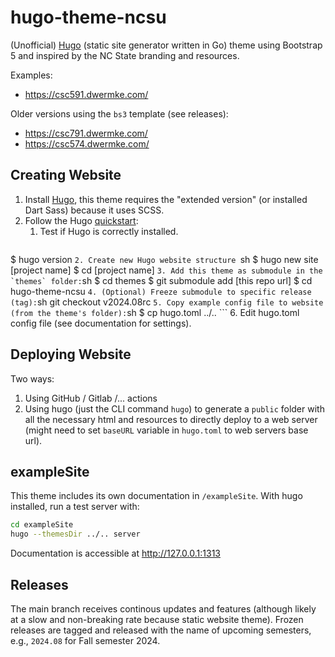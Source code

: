 # hugo-theme-ncsu

(Unofficial) [Hugo](https://github.com/gohugoio/hugo) (static site generator written in Go) theme using Bootstrap 5 and inspired by the NC State branding and resources.

Examples: 
- https://csc591.dwermke.com/

Older versions using the `bs3` template (see releases):
- https://csc791.dwermke.com/
- https://csc574.dwermke.com/

## Creating Website
1. Install [Hugo](https://gohugo.io/installation/), this theme requires the "extended version" (or installed Dart Sass) because it uses SCSS.
2. Follow the Hugo [quickstart](https://gohugo.io/getting-started/quick-start/):
    1. Test if Hugo is correctly installed.
    ```sh
$ hugo version
    ```
    2. Create new Hugo website structure 
    ```sh
$ hugo new site [project name]
$ cd [project name]
    ```
    3. Add this theme as submodule in the `themes` folder:
    ```sh
$ cd themes 
$ git submodule add [this repo url]
$ cd hugo-theme-ncsu
    ```
    4. (Optional) Freeze submodule to specific release (tag):
    ```sh
    git checkout v2024.08rc
    ```
    5. Copy example config file to website (from the theme's folder):
    ```sh
$ cp hugo.toml ../.. 
    ```
    6. Edit hugo.toml config file (see documentation for settings).

## Deploying Website
Two ways:
1. Using GitHub / Gitlab /... actions
2. Using hugo (just the CLI command `hugo`) to generate a `public` folder with all the necessary html and resources to directly deploy to a web server (might need to set `baseURL` variable in `hugo.toml` to web servers base url).

## exampleSite
This theme includes its own documentation in `/exampleSite`.
With hugo installed, run a test server with:

```sh
cd exampleSite
hugo --themesDir ../.. server
```

Documentation is accessible at http://127.0.0.1:1313

## Releases
The main branch receives continous updates and features (although likely at a slow and non-breaking rate because static website theme).
Frozen releases are tagged and released with the name of upcoming semesters, e.g., `2024.08` for Fall semester 2024.
